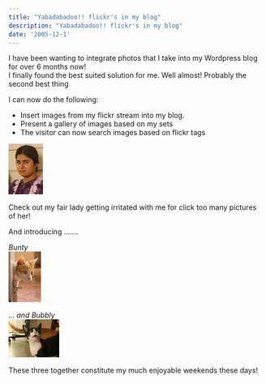 ```yaml
---
title: "Yabadabadoo!! flickr's in my blog"
description: "Yabadabadoo!! flickr's in my blog"
date: '2005-12-1'
---
```


I have been wanting to integrate photos that I take into my Wordpress blog for over 6 months now!  
I finally found the best suited solution for me. Well almost! Probably the second best thing

I can now do the following:

* Insert images from my flickr stream into my blog.
* Present a gallery of images based on my sets
* The visitor can now search images based on flickr tags

[![P1030153](/images/65513731_8e43262fdb_t.jpg)][0]

Check out my fair lady getting irritated with me for click too many pictures of her!

And introducing .......

_Bunty_  
[![P1030143](/images/65513641_c9476c6848_t.jpg)][1]

_... and Bubbly_  
[![P1030140](/images/65513616_bf19f09560_t.jpg)][2]

These three together constitute my much enjoyable weekends these days!


[0]: http://shvelmur.com/wpress/wp-content/plugins/falbum/falbum-wp.php?show=recent&photo=65513731
[1]: http://shvelmur.com/wpress/wp-content/plugins/falbum/falbum-wp.php?show=recent&photo=65513641
[2]: http://shvelmur.com/wpress/wp-content/plugins/falbum/falbum-wp.php?show=recent&photo=65513616
